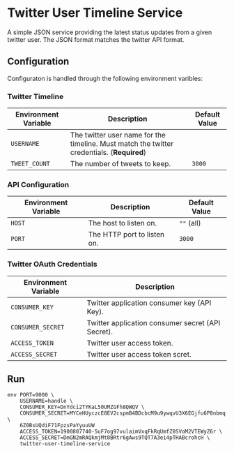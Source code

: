 # Twitter User Timeline Service

A simple JSON service providing the latest status updates from a given twitter user. The JSON format matches the twitter API format. 

## Configuration

Configuraton is handled through the following environment varibles:

### Twitter Timeline
| Environment Variable |                                        Description                                         | Default Value |
|----------------------|--------------------------------------------------------------------------------------------|---------------|
| `USERNAME`           | The twitter user name for the timeline. Must match the twitter credentials. (**Required**) |               |
| `TWEET_COUNT`        | The number of tweets to keep.                                                              | `3000`        |

### API Configuration
|  Environment Variable |         Description         | Default Value |
|-----------------------|-----------------------------|---------------|
| `HOST`                | The host to listen on.      | `""` (all)    |
| `PORT`                | The HTTP port to listen on. | `3000`        |

### Twitter OAuth Credentials
| Environment Variable |                    Description                    |
|----------------------|---------------------------------------------------|
| `CONSUMER_KEY`       | Twitter application consumer key (API Key).       |
| `CONSUMER_SECRET`    | Twitter application consumer secret (API Secret). |
| `ACCESS_TOKEN`       | Twitter user access token.                        |
| `ACCESS_SECRET`      | Twitter user access token scret.                  |


## Run

```shell
env PORT=9000 \
    USERNAME=handle \
    CONSUMER_KEY=DnYdci2TYKaL50UMZGFh8QWQV \
    CONSUMER_SECRET=MYCeHUyczcE8EV2cspmB4BDcbcM9u9ywqvU3X6EGjfu6P8nbmq \
    6Z0BsUQdiF71FpzsPaYyuuUW
    ACCESS_TOKEN=1900807740-5uF7og97vulaimVxqFkRqUmfZ8SVoM2VTEWyZ6r \
    ACCESS_SECRET=DmGN2mRAQkmjMt0BRtr6gAws9TQT7A3ei4pTHABcrohcH \
    twitter-user-timeline-service
```